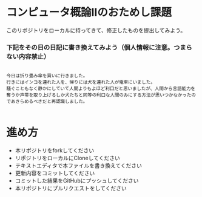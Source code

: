 # コンピュータ概論IIのおためし課題

このリポジトリをローカルに持ってきて、修正したものを提出してみよう。


### 下記をその日の日記に書き換えてみよう（個人情報に注意。つまらない内容禁止）

```

今日は折り畳み傘を買いに行きました。
行きにはインコを連れた人を、帰りには犬を連れた人が電車にいました。
騒ぐこともなく静かにしていて人間よりもよほど利口だと思いましたが、人間から言語能力を奪うか声帯を取り上げるしか犬たちと同等の利口な人間のみにする方法が思いつかなかったのであきらめるべきだと再認識しました。


```

# 進め方
* 本リポジトリをforkしてください
* リポジトリをローカルにCloneしてください
* テキストエディタで本ファイルを書き換えてください
* 更新内容をコミットしてください
* コミットした結果をGitHubにプッシュしてください
* 本リポジトリにプルリクエストをしてください
